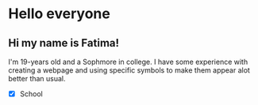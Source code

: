 # Hello everyone

## Hi my name is Fatima! 

I'm 19-years old and a Sophmore in college. I have some experience with creating a webpage and using specific symbols to make them appear alot better than usual. 
-[x] School

